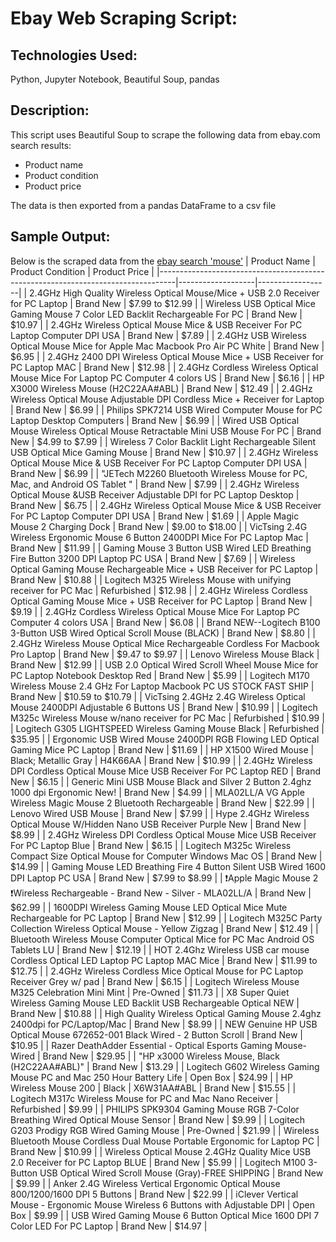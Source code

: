 # Ebay Web Scraping Script:

## Technologies Used:

Python, Jupyter Notebook, Beautiful Soup, pandas

## Description:

This script uses Beautiful Soup to scrape the following data from ebay.com search results:

- Product name
- Product condition
- Product price

The data is then exported from a pandas DataFrame to a csv file

## Sample Output:

Below is the scraped data from the [ebay search 'mouse'](https://www.ebay.com/sch/i.html?_from=R40&_trksid=p2334524.m570.l1313.TR12.TRC2.A0.H0.Xmouse.TRS0&_nkw=mouse&_sacat=0&LH_TitleDesc=0&_osacat=0&_odkw=laptop)
| Product Name                                                                     | Product Condition | Product Price    |
|----------------------------------------------------------------------------------|-------------------|------------------|
| 2.4GHz High Quality Wireless Optical Mouse/Mice + USB 2.0 Receiver for PC Laptop | Brand New         | $7.99 to $12.99  |
| Wireless USB Optical Mice Gaming Mouse 7 Color LED Backlit Rechargeable For PC   | Brand New         | $10.97           |
| 2.4GHz Wireless Optical Mouse Mice & USB Receiver For PC Laptop Computer DPI USA | Brand New         | $7.89            |
| 2.4GHz USB Wireless Optical Mouse Mice for Apple Mac Macbook Pro Air PC White    | Brand New         | $6.95            |
| 2.4GHz 2400 DPI Wireless Optical Mouse Mice + USB Receiver for PC Laptop MAC     | Brand New         | $12.98           |
| 2.4GHz Cordless Wireless Optical Mouse Mice For Laptop PC Computer  4 colors US  | Brand New         | $6.16            |
| HP X3000 Wireless Mouse (H2C22AA#ABL)                                            | Brand New         | $12.49           |
| 2.4GHz Wireless Optical Mouse Adjustable DPI Cordless Mice + Receiver for Laptop | Brand New         | $6.99            |
| Philips SPK7214 USB Wired Computer Mouse for PC Laptop Desktop Computers         | Brand New         | $6.99            |
| Wired USB Optical Mouse Wireless Optical Mouse Retractable Mini USB Mouse For PC | Brand New         | $4.99 to $7.99   |
| Wireless 7 Color Backlit Light Rechargeable Silent USB Optical Mice Gaming Mouse | Brand New         | $10.97           |
| 2.4GHz Wireless Optical Mouse Mice & USB Receiver For PC Laptop Computer DPI USA | Brand New         | $6.99            |
| "JETech M2260 Bluetooth Wireless Mouse for PC, Mac, and Android OS Tablet "      | Brand New         | $7.99            |
| 2.4GHz Wireless Optical Mouse &USB Receiver Adjustable DPI for PC Laptop Desktop | Brand New         | $6.75            |
| 2.4GHz Wireless Optical Mouse Mice & USB Receiver For PC Laptop Computer DPI USA | Brand New         | $1.69            |
| Apple Magic Mouse 2 Charging Dock                                                | Brand New         | $9.00 to $18.00  |
| VicTsing 2.4G Wireless Ergonomic Mouse 6 Button 2400DPI Mice For PC Laptop Mac   | Brand New         | $11.99           |
| Gaming Mouse 3 Button USB Wired LED Breathing Fire Button 3200 DPI Laptop PC USA | Brand New         | $7.69            |
| Wireless Optical Gaming Mouse Rechargeable Mice + USB Receiver for PC Laptop     | Brand New         | $10.88           |
| Logitech M325 Wireless Mouse with unifying receiver for PC Mac                   | Refurbished       | $12.98           |
| 2.4GHz Wireless Cordless Optical Gaming Mouse Mice + USB Receiver for PC Laptop  | Brand New         | $9.19            |
| 2.4GHz Cordless Wireless Optical Mouse Mice For Laptop PC Computer  4 colors USA | Brand New         | $6.08            |
| Brand NEW--Logitech B100 3-Button USB Wired Optical Scroll Mouse (BLACK)         | Brand New         | $8.80            |
| 2.4GHz Wireless Mouse Optical Mice Rechargeable Cordless For Macbook Pro Laptop  | Brand New         | $9.47 to $9.97   |
| Lenovo Wireless Mouse Black                                                      | Brand New         | $12.99           |
| USB 2.0 Optical Wired Scroll Wheel Mouse Mice for PC Laptop Notebook Desktop Red | Brand New         | $5.99            |
| Logitech M170 Wireless Mouse 2.4 GHz For Laptop Macbook PC US STOCK  FAST SHIP   | Brand New         | $10.59 to $10.79 |
| VicTsing 2.4GHz 2.4G Wireless Optical Mouse 2400DPI Adjustable 6 Buttons  US     | Brand New         | $10.99           |
| Logitech M325c Wireless Mouse w/nano receiver for PC Mac                         | Refurbished       | $10.99           |
| Logitech G305 LIGHTSPEED Wireless Gaming Mouse Black                             | Refurbished       | $35.95           |
| Ergonomic USB Wired Mouse 2400DPI RGB Flowing LED Optical Gaming Mice PC Laptop  | Brand New         | $11.69           |
| HP X1500 Wired Mouse \| Black; Metallic Gray \| H4K66AA                          | Brand New         | $10.99           |
| 2.4GHz Wireless DPI Cordless Optical Mouse Mice USB Receiver For PC Laptop RED   | Brand New         | $6.15            |
| Generic Mini USB Mouse Black and Silver 2 Button 2.4ghz 1000 dpi Ergonomic New!  | Brand New         | $4.99            |
| MLA02LL/A VG Apple Wireless Magic Mouse 2 Bluetooth Rechargeable                 | Brand New         | $22.99           |
| Lenovo Wired USB Mouse                                                           | Brand New         | $7.99            |
| Hype 2.4GHz Wireless Optical Mouse W/Hidden Nano USB Receiver Purple New         | Brand New         | $8.99            |
| 2.4GHz Wireless DPI Cordless Optical Mouse Mice USB Receiver For PC Laptop Blue  | Brand New         | $6.15            |
| Logitech M325c Wireless Compact Size Optical Mouse for Computer Windows Mac OS   | Brand New         | $14.99           |
| Gaming Mouse LED Breathing Fire 4 Button Silent USB Wired 1600 DPI Laptop PC USA | Brand New         | $7.99 to $8.99   |
| ❗️Apple Magic Mouse 2 ❗️Wireless Rechargeable - Brand New - Silver - MLA02LL/A   | Brand New         | $62.99           |
| 1600DPI Wireless Gaming Mouse LED Optical Mice Mute Rechargeable for PC Laptop   | Brand New         | $12.99           |
| Logitech M325C Party Collection Wireless Optical Mouse - Yellow Zigzag           | Brand New         | $12.49           |
| Bluetooth Wireless Mouse Computer Optical Mice for PC Mac Android OS Tablets LU  | Brand New         | $12.19           |
| HOT 2.4Ghz Wireless USB car mouse Cordless Optical LED Laptop PC Laptop MAC Mice | Brand New         | $11.99 to $12.75 |
| 2.4GHz Wireless Cordless Mice Optical Mouse for PC Laptop Receiver Grey w/ pad   | Brand New         | $6.15            |
| Logitech Wireless Mouse M325 Celebration Mini Mint                               | Pre-Owned         | $11.73           |
| X8 Super Quiet Wireless Gaming Mouse LED Backlit USB Rechargeable Optical NEW    | Brand New         | $10.88           |
| High Quality Wireless Optical Gaming Mouse 2.4ghz 2400dpi for PC/Laptop/Mac      | Brand New         | $8.99            |
| NEW Genuine HP USB Optical Mouse 672652-001 Black Wired - 2 Button Scroll        | Brand New         | $10.95           |
| Razer DeathAdder Essential - Optical Esports Gaming Mouse-Wired                  | Brand New         | $29.95           |
| "HP x3000 Wireless Mouse, Black (H2C22AA#ABL)"                                   | Brand New         | $13.29           |
| Logitech G602 Wireless Gaming Mouse PC and Mac 250 Hour Battery Life             | Open Box          | $24.99           |
| HP Wireless Mouse 200 \| Black \| X6W31AA#ABL                                    | Brand New         | $15.55           |
| Logitech M317c Wireless Mouse for PC and Mac Nano Receiver                       | Refurbished       | $9.99            |
| PHILIPS SPK9304 Gaming Mouse RGB 7-Color Breathing Wired Optical Mouse Sensor    | Brand New         | $9.99            |
| Logitech G203 Prodigy RGB Wired Gaming Mouse                                     | Pre-Owned         | $21.99           |
| Wireless Bluetooth Mouse Cordless Dual Mouse Portable Ergonomic for Laptop PC    | Brand New         | $10.99           |
| Wireless Optical Mouse 2.4GHz Quality Mice USB 2.0 Receiver for PC Laptop BLUE   | Brand New         | $5.99            |
| Logitech M100 3-Button USB Optical Wired Scroll Mouse  (Gray)-FREE SHIPPING      | Brand New         | $9.99            |
| Anker 2.4G Wireless Vertical Ergonomic Optical Mouse 800/1200/1600 DPI 5 Buttons | Brand New         | $22.99           |
| iClever Vertical Mouse - Ergonomic Mouse Wireless 6 Buttons with Adjustable DPI  | Open Box          | $9.99            |
| USB Wired Gaming Mouse 6 Button Optical Mice 1600 DPI 7 Color LED For PC Laptop  | Brand New         | $14.97           |

